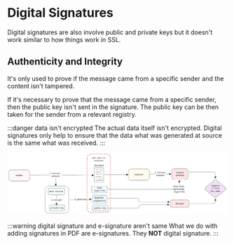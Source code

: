 # Digital Signatures

Digital signatures are also involve public and private keys
but it doesn't work similar to how things work in SSL.

## Authenticity and Integrity

It's only used to prove if the message came from a specific sender and the content isn't tampered.

If it's necessary to prove that the message came from a specific sender,
then the public key isn't sent in the signature.
The public key can be then taken for the sender from a relevant registry.

:::danger data isn't encrypted
The actual data itself isn't encrypted.
Digital signatures only help to ensure that the data what was generated at source is the same what was received.
:::

![digital-signature](../../static/img/digital-signature.excalidraw.png)

:::warning digital signature and e-signature aren't same
What we do with adding signatures in PDF are e-signatures.
They **NOT** digital signature.
:::
